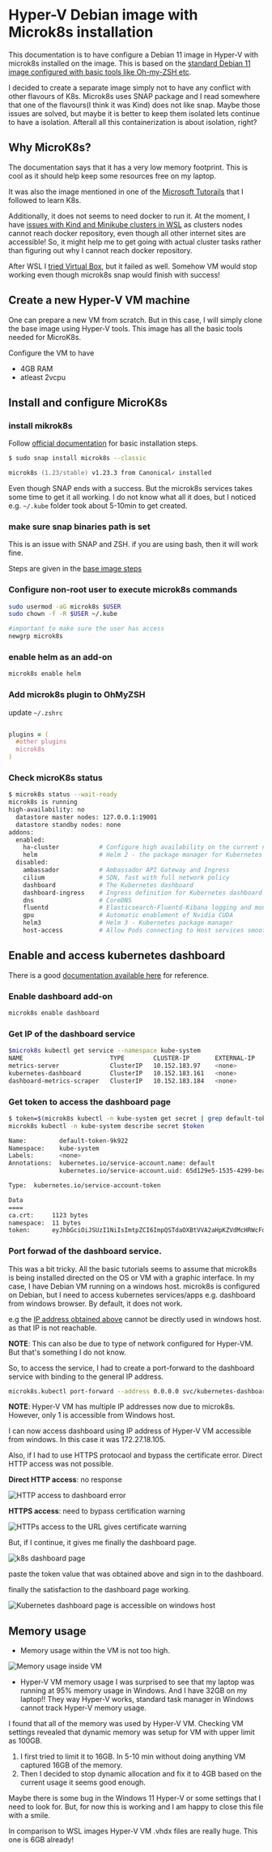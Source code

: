 # Hyper-V Debian image with Microk8s installation

This documentation is to have configure a Debian 11 image in Hyper-V with microk8s installed on the image. This is based on the [standard Debian 11 image configured with basic tools like Oh-my-ZSH etc](base_debian_readme.md).

I decided to create a separate image simply not to have any conflict with other flavours of K8s. Microk8s uses SNAP package and I read somewhere that one of the flavours(I think it was Kind) does not like snap. Maybe those issues are solved, but maybe it is better to keep them isolated lets continue to have a isolation. Afterall all this containerization is about isolation, right?


## Why MicroK8s?

The documentation says that it has a very low memory footprint. This is cool as it should help keep some resources free on my laptop. 

It was also the image mentioned in one of the [Microsoft Tutorails](https://docs.microsoft.com/en-us/learn/modules/intro-to-kubernetes/) that I followed to learn K8s. 

Additionally, it does not seems to need docker to run it. At the moment, I have [issues with Kind and Minikube clusters in WSL](https://github.com/arundeep78/wsl_debian_dev/blob/master/Kind_k8s_Readme.md#check-internet-access-from-nodes) as clusters nodes cannot reach docker repository, even though all other internet sites are accessible! So, it might help me to get going with actual cluster tasks rather than figuring out why I cannot reach docker repository.

After WSL I [tried Virtual Box](https://github.com/arundeep78/virtualbox_dev_images/blob/master/MicroK8s_Readme.md), but it failed as well. Somehow VM would stop working even though microk8s snap would finish with success!

## Create a new Hyper-V VM machine

One can prepare a new VM from scratch. But in this case, I will simply clone the base image using Hyper-V tools. This image has all the basic tools needed for MicroK8s.

Configure the VM to have
- 4GB RAM
- atleast 2vcpu

## Install and configure MicroK8s

### install mikrok8s

Follow [official documentation](https://microk8s.io/?ref=thechiefio) for basic installation steps.

```zsh
$ sudo snap install microk8s --classic

microk8s (1.23/stable) v1.23.3 from Canonical✓ installed
```

Even though SNAP ends with a success. But the microk8s services takes some time to get it all working. I do not know what all it does, but I noticed e.g. `~/.kube` folder took about 5-10min to get created.

### make sure snap binaries path is set

This is an issue with SNAP and ZSH. if you are using bash, then it will work fine. 

Steps are given in the [base image steps](base_debian_readme.md)

### Configure non-root user to execute microk8s commands

```zsh
sudo usermod -aG microk8s $USER
sudo chown -f -R $USER ~/.kube

#important to make sure the user has access
newgrp microk8s
```

### enable helm as an add-on

```zsh
microk8s enable helm
```

### Add microk8s plugin to OhMyZSH

update `~/.zshrc`

```zsh

plugins = (
  #other plugins
  microk8s
)
```

### Check microK8s status

```zsh
$ microk8s status --wait-ready
microk8s is running
high-availability: no
  datastore master nodes: 127.0.0.1:19001
  datastore standby nodes: none
addons:
  enabled:
    ha-cluster           # Configure high availability on the current node
    helm                 # Helm 2 - the package manager for Kubernetes
  disabled:
    ambassador           # Ambassador API Gateway and Ingress
    cilium               # SDN, fast with full network policy
    dashboard            # The Kubernetes dashboard
    dashboard-ingress    # Ingress definition for Kubernetes dashboard
    dns                  # CoreDNS
    fluentd              # Elasticsearch-Fluentd-Kibana logging and monitoring
    gpu                  # Automatic enablement of Nvidia CUDA
    helm3                # Helm 3 - Kubernetes package manager
    host-access          # Allow Pods connecting to Host services smoothly
```

## Enable and access kubernetes dashboard

There is a good [documentation available here](https://adamtheautomator.com/microk8s/) for reference.

### Enable dashboard add-on

```zsh
microk8s enable dashboard
```

### Get IP of the dashboard service

```zsh
$microk8s kubectl get service --namespace kube-system
NAME                        TYPE        CLUSTER-IP       EXTERNAL-IP   PORT(S)    AGE
metrics-server              ClusterIP   10.152.183.97    <none>        443/TCP    2m17s
kubernetes-dashboard        ClusterIP   10.152.183.161   <none>        443/TCP    2m9s
dashboard-metrics-scraper   ClusterIP   10.152.183.184   <none>        8000/TCP   2m9s
```

### Get token to access the dashboard page

```zsh
$ token=$(microk8s kubectl -n kube-system get secret | grep default-token | cut -d " " -f1)
microk8s kubectl -n kube-system describe secret $token

Name:         default-token-9k922
Namespace:    kube-system
Labels:       <none>
Annotations:  kubernetes.io/service-account.name: default
              kubernetes.io/service-account.uid: 65d129e5-1535-4299-bea4-df5825f4256a

Type:  kubernetes.io/service-account-token

Data
====
ca.crt:     1123 bytes
namespace:  11 bytes
token:      eyJhbGciOiJSUzI1NiIsImtpZCI6ImpQSTdaOXBtVVA2aHpKZVdMcHRWcFdiejR3QWR4NW5uZU84Zk5tOFpZb2MifQ.eyJpc3MiOiJrdWJlcm5ldGVzL3NlcnZpY2VhY2NvdW50Iiwia3ViZXJuZXRlcy5pby9zZXJ2aWNlYWNjb3VudC9uYW1lc3BhY2UiOiJrdWJlLXN5c3RlbSIsImt1YmVybmV0ZXMuaW8vc2VydmljZWFjY291bnQvc2VjcmV0Lm5hbWUiOiJkZWZhdWx0LXRva2VuLTlrOTIyIiwia3ViZXJuZXRlcy5pby9zZXJ2aWNlYWNjb3VudC9zZXJ2aWNlLWFjY291bnQubmFtZSI6ImRlZmF1bHQiLCJrdWJlcm5ldGVzLmlvL3NlcnZpY2VhY2NvdW50L3NlcnZpY2UtYWNjb3VudC51aWQiOiI2NWQxMjllNS0xNTM1LTQyOTktYmVhNC1kZjU4MjVmNDI1NmEiLCJzdWIiOiJzeXN0ZW06c2VydmljZWFjY291bnQ6a3ViZS1zeXN0ZW06ZGVmYXVsdCJ9.lM_NWQMGtJRjR36imAe2KrgJaCzemZ5eWjQU7yhF8QKSPQdJ8okerLf7mFWkzpi5ixA7tVhUA2sKefEeVfmX3DxiNlNns36zav68CAGW483P5Svwnw5vLkwaZ_qxaVewYC_NxvKsn6w5uoLVLMjzIDPKAosExzrHdvOiG1XhEPGp-wvtaFUY55hN45Vr0CTgDb-1HO8a7Ed8RNH9mNTQrr1_t1lu6_-AbmdmwCkGCNMgWtheUHwK9s4LUlP0GLQaE9Zoah5syoEYbVNneidaQP4ZWoOJtBx1WCSmAAgfzeS19IGglUH5_Uon6f4JeTeSepy0--OL3VjpqZXI2fihLA
```

### Port forwad of the dashboard service.

This was a bit tricky. All the basic tutorials seems to assume that microk8s is being installed directed on the OS or VM with a graphic interface. In my case, I have Debian VM running on a windows host. microk8s is configured on Debian, but I need to access kubernetes services/apps e.g. dashboard from windows browser. By default, it does not work.

e.g the [IP address obtained above](#get-ip-of-the-dashboard-service) cannot be directly used in windows host. as that IP is not reachable.

**NOTE**: This can also be due to type of network configured for Hyper-VM. But that's something I do not know. 

So, to access the service, I had to create a port-forward to the dashboard service with binding to the general IP address. 

```zsh
microk8s.kubectl port-forward --address 0.0.0.0 svc/kubernetes-dashboard --namespace kube-system 8443:443
```

**NOTE**: Hyper-V VM has multiple IP addresses now due to microk8s. However, only 1 is accessible from Windows host. 

I can now access dashboard using IP address of Hyper-V VM accessible from windows. In this case it was 172.27.18.105.

Also, if I had to use HTTPS protocaol and bypass the certificate error. Direct HTTP access was not possible.

**Direct HTTP access**: no response

 ![HTTP access to dashboard error](images/microk8s/http_access_dashboard_error.drawio.svg)

 **HTTPS access**: need to bypass certification warning

 ![HTTPs access to the URL gives certificate warning](images/microk8s/https_access_certificate_error.drawio.svg)

 But, if I continue, it gives me finally the dashboard page.

 ![k8s dashboard page](images/microk8s/k8s_dashboard.drawio.svg)


 paste the token value that was obtained above and sign in to the dashboard.

 finally the satisfaction to the dashboard page working.

 ![Kubernetes dashboard page is accessible on windows host](images/microk8s/k8s_dashboard_accessible.drawio.svg)



## Memory usage

- Memory usage within the VM is not too high.

![Memory usage inside VM](images/microk8s/linux_mem_usage.drawio.svg)

- Hyper-V VM memory usage
I was surprised to see that my laptop was running at 95% memory usage in Windows. And I have 32GB on my laptop!! They way Hyper-V works, standard task manager in Windows cannot track Hyper-V memory usage.

I found that all of the memory was used by Hyper-V VM. Checking VM settings revealed that dynamic memory was setup for VM with upper limit as 100GB. 
1. I first tried to limit it to 16GB. In 5-10 min without doing anything VM captured 16GB of the memory.
2. Then I decided to stop dynamic allocation and fix it to 4GB based on the current usage it seems good enough.


Maybe there is some bug in the Windows 11 Hyper-V or some settings that I need to look for. But, for now this is working and I am happy to close this file with a smile.


In comparison to WSL images Hyper-V VM .vhdx files are really huge. This one is 6GB already!